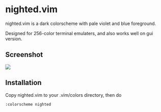 # nighted.vim

nighted.vim is a dark colorscheme with pale violet and blue foreground.

Designed for 256-color terminal emulaters, and also works well on gui version.

## Screenshot

![](http://lupus.mydns.jp/assets/media/nighted_vim_php.png)

## Installation

Copy nighted.vim to your .vim/colors directory, then do

    :colorscheme nighted

